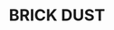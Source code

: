 ---
title: "BRICK DUST"
price: "500" 
desc: "PIgment 35mL"
img_path: "/assets/img/A.MIG-3015.jpg"
brand: AMMO
available: false
special_offer: false
new: false
soon: false
cat: "Weathering"
subcat: "wet-pigmenti"
subsubcat: "wet-pigmenti"
sifra: "A.MIG-3015"
---
